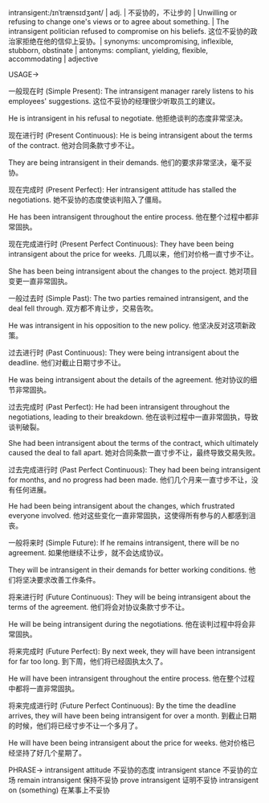 intransigent:/ɪnˈtrænsɪdʒənt/ | adj. | 不妥协的，不让步的 | Unwilling or refusing to change one's views or to agree about something. |  The intransigent politician refused to compromise on his beliefs.  这位不妥协的政治家拒绝在他的信仰上妥协。| synonyms: uncompromising, inflexible, stubborn, obstinate | antonyms: compliant, yielding, flexible, accommodating | adjective


USAGE->

一般现在时 (Simple Present):
The intransigent manager rarely listens to his employees' suggestions.  这位不妥协的经理很少听取员工的建议。

He is intransigent in his refusal to negotiate. 他拒绝谈判的态度非常坚决。


现在进行时 (Present Continuous):
He is being intransigent about the terms of the contract. 他对合同条款寸步不让。

They are being intransigent in their demands. 他们的要求非常坚决，毫不妥协。


现在完成时 (Present Perfect):
Her intransigent attitude has stalled the negotiations. 她不妥协的态度使谈判陷入了僵局。

He has been intransigent throughout the entire process. 他在整个过程中都非常固执。


现在完成进行时 (Present Perfect Continuous):
They have been being intransigent about the price for weeks.  几周以来，他们对价格一直寸步不让。

She has been being intransigent about the changes to the project. 她对项目变更一直非常固执。


一般过去时 (Simple Past):
The two parties remained intransigent, and the deal fell through. 双方都不肯让步，交易告吹。

He was intransigent in his opposition to the new policy. 他坚决反对这项新政策。


过去进行时 (Past Continuous):
They were being intransigent about the deadline. 他们对截止日期寸步不让。

He was being intransigent about the details of the agreement. 他对协议的细节非常固执。


过去完成时 (Past Perfect):
He had been intransigent throughout the negotiations, leading to their breakdown.  他在谈判过程中一直非常固执，导致谈判破裂。

She had been intransigent about the terms of the contract, which ultimately caused the deal to fall apart. 她对合同条款一直寸步不让，最终导致交易失败。


过去完成进行时 (Past Perfect Continuous):
They had been being intransigent for months, and no progress had been made.  他们几个月来一直寸步不让，没有任何进展。

He had been being intransigent about the changes, which frustrated everyone involved. 他对这些变化一直非常固执，这使得所有参与的人都感到沮丧。


一般将来时 (Simple Future):
If he remains intransigent, there will be no agreement. 如果他继续不让步，就不会达成协议。

They will be intransigent in their demands for better working conditions. 他们将坚决要求改善工作条件。


将来进行时 (Future Continuous):
They will be being intransigent about the terms of the agreement.  他们将会对协议条款寸步不让。

He will be being intransigent during the negotiations. 他在谈判过程中将会非常固执。


将来完成时 (Future Perfect):
By next week, they will have been intransigent for far too long. 到下周，他们将已经固执太久了。

He will have been intransigent throughout the entire process. 他在整个过程中都将一直非常固执。


将来完成进行时 (Future Perfect Continuous):
By the time the deadline arrives, they will have been being intransigent for over a month. 到截止日期的时候，他们将已经寸步不让一个多月了。

He will have been being intransigent about the price for weeks. 他对价格已经坚持了好几个星期了。




PHRASE->
intransigent attitude  不妥协的态度
intransigent stance  不妥协的立场
remain intransigent  保持不妥协
prove intransigent  证明不妥协
intransigent on (something)  在某事上不妥协
